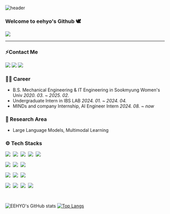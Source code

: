 ![header](https://capsule-render.vercel.app/api?type=waving&height=200&color=gradient&text=EEHYO's%20Github&descAlignY=35&descAlign=66&fontSize=49&fontAlign=73&fontAlignY=40&textBg=false)

### Welcome to eehyo's Github 🕊️ 
<a href="https://hits.seeyoufarm.com"><img src="https://hits.seeyoufarm.com/api/count/incr/badge.svg?url=https%3A%2F%2Fgithub.com%2Feehyo%2Fhit-counter&count_bg=%2379C83D&title_bg=%23555555&icon=&icon_color=%23E7E7E7&title=hits%21&edge_flat=false"/></a>

---
### ⚡Contact Me
<p>
<a href="https://github.com/eehyo"><img src="https://img.shields.io/badge/Github-181717?style=flat-square&logo=Github&logoColor=white"/></a>
<a href="mailto:ihj0518@sookmyung.ac.kr"><img src="https://img.shields.io/badge/Gmail-EA4335?style=flat-square&logo=Gmail&logoColor=white"/></a>
<a href="https://www.linkedin.com/in/hyojung-lee-557890327/"><img src="https://img.shields.io/badge/-LinkedIn-0A66C2?style=flat-square&logo=Linkedin&logoColor=white)"/></a>
</p>

### 👩‍💻 Career
- B.S. Mechanical Engineering & IT Engineering in Sookmyung Women's Univ *2020. 03. ~ 2025. 02.*
- Undergraduate Intern in IBS LAB *2024. 01. ~ 2024. 04.*
- MINDs and company Internship, AI Engineer Intern *2024. 08. ~ now*

### 🔬 Research Area
- Large Language Models, Multimodal Learning
  
### ⚙️ Tech Stacks
<img src="https://img.shields.io/badge/Python-3776AB?style=flat-square&logo=Python&logoColor=white"/></a>&nbsp;
<img src="https://img.shields.io/badge/PyTorch-EE4C2C?style=flat-square&logo=PyTorch&logoColor=white"/></a>&nbsp;
<img src="https://img.shields.io/badge/pandas-150458?style=flat-square&logo=pandas&logoColor=white"/></a>&nbsp;
<img src="https://img.shields.io/badge/TensorFlow-FF6F00?style=flat-square&logo=TensorFlow&logoColor=white"/></a>&nbsp;
<img src="https://img.shields.io/badge/scikit--learn-F7931E?style=flat-square&logo=scikit-learn&logoColor=white"/></a>&nbsp;

<img src="https://img.shields.io/badge/C-A8B9CC?style=flat-square&logo=C&logoColor=white"/></a>&nbsp;
<img src="https://img.shields.io/badge/JavaScript-F7DF1E?style=flat-square&logo=JavaScript&logoColor=white"/></a>&nbsp;
<img src="https://img.shields.io/badge/MySQL-4479A1?style=flat-square&logo=MySQL&logoColor=white"/></a>&nbsp;

<img src="https://img.shields.io/badge/Node.js-339933?style=flat-square&logo=Node.js&logoColor=white"/></a>&nbsp;
<img src="https://img.shields.io/badge/FastAPI-009688?style=flat-square&logo=FastAPI&logoColor=white"/></a>&nbsp;
<img src="https://img.shields.io/badge/Flask-000000?style=flat-square&logo=Flask&logoColor=white"/></a>&nbsp;

<img src="https://img.shields.io/badge/OpenAI-412991?style=flat-square&logo=OpenAI&logoColor=white"/></a>&nbsp;
<img src="https://img.shields.io/badge/LangChain-1C3C3C?style=flat-square&logo=LangChain&logoColor=white"/></a>&nbsp;
<img src="https://img.shields.io/badge/HuggingFace-FFD21E?style=flat-square&logo=HuggingFace&logoColor=white"/></a>&nbsp;
<img src="https://img.shields.io/badge/Docker-2496ED?style=flat-square&logo=Docker&logoColor=white"/></a>&nbsp;

<br>
<div>
  
![EEHYO's GitHub stats](https://github-readme-stats.vercel.app/api?username=eehyo&show_icons=true&theme=shadow_green)
[![Top Langs](https://github-readme-stats.vercel.app/api/top-langs/?username=eehyo&show_icons=true&theme=shadow_green)](https://github.com/eehyo/github-readme-stats)
</div>

